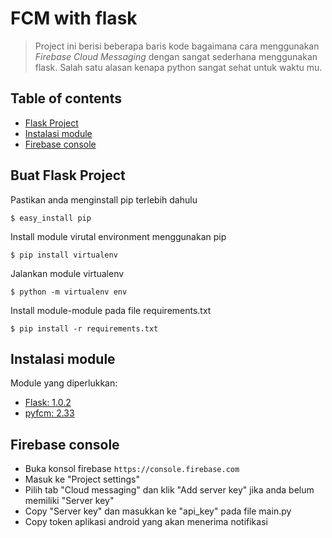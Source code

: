# FCM with flask
> Project ini berisi beberapa baris kode bagaimana cara menggunakan _Firebase Cloud Messaging_ dengan sangat sederhana menggunakan flask. Salah satu alasan kenapa python sangat sehat untuk waktu mu.

## Table of contents
* [Flask Project](#flask-project)
* [Instalasi module](#instalasi-module)
* [Firebase console](#firebase-console)

## Buat Flask Project
Pastikan anda menginstall pip terlebih dahulu
```
$ easy_install pip
```
Install module virutal environment menggunakan pip
```
$ pip install virtualenv
```
Jalankan module virtualenv
```
$ python -m virtualenv env
``` 
Install module-module pada file requirements.txt
```
$ pip install -r requirements.txt
``` 
	
## Instalasi module
Module yang diperlukkan:
* [Flask: 1.0.2](https://www.flynerd.pl/)
* [pyfcm: 2.33](https://pypi.org/project/pyfcm/)
	
## Firebase console
* Buka konsol firebase `https://console.firebase.com`
* Masuk ke "Project settings"
* Pilih tab "Cloud messaging" dan klik "Add server key" jika anda belum memiliki "Server key"
* Copy "Server key" dan masukkan ke "api_key" pada file main.py
* Copy token aplikasi android yang akan menerima notifikasi

